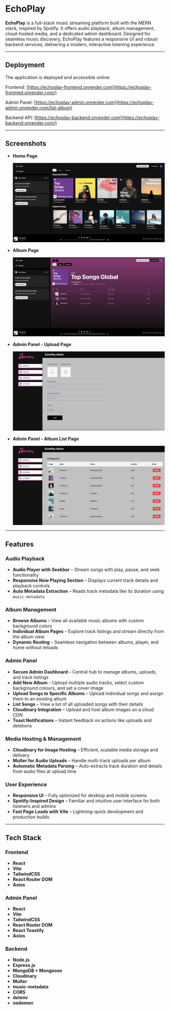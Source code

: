 # EchoPlay

**EchoPlay** is a full-stack music streaming platform built with the MERN stack, inspired by Spotify. It offers audio playback, album management, cloud-hosted media, and a dedicated admin dashboard. Designed for seamless music discovery, EchoPlay features a responsive UI and robust backend services, delivering a modern, interactive listening experience.

--- 

## Deployment

The application is deployed and accessible online:

Frontend: [https://echoplay-frontend.onrender.com](https://echoplay-frontned.onrender.com/)

Admin Panel: [https://echoplay-admin.onrender.com](https://echoplay-admin.onrender.com/list-album)

Backend API: [https://echoplay-backend.onrender.com](https://echoplay-backend.onrender.com/)

---

## Screenshots

- **Home Page**

  ![](./assets/home_page.png)

- **Album Page**

  ![](./assets/album_page.png)

- **Admin Panel - Upload Page**

  ![](./assets/admin_upload_page.png)

- **Admin Panel - Album List Page**

  ![](./assets/admin_album_list_page.png)

---

## Features

### Audio Playback

- **Audio Player with Seekbar** – Stream songs with play, pause, and seek functionality
- **Responsive Now Playing Section** – Displays current track details and playback controls
- **Auto Metadata Extraction** – Reads track metadata like its duration using `music-metadata`

### Album Management

- **Browse Albums** – View all available music albums with custom background colors
- **Individual Album Pages** – Explore track listings and stream directly from the album view
- **Dynamic Routing** – Seamless navigation between albums, player, and home without reloads

### Admin Panel

- **Secure Admin Dashboard** – Central hub to manage albums, uploads, and track listings
- **Add New Album** – Upload multiple audio tracks, select custom background colours, and set a cover image
- **Upload Songs to Specific Albums** – Upload individual songs and assign them to an existing album
- **List Songs** – View a list of all uploaded songs with their details
- **Cloudinary Integration** – Upload and host album images on a cloud CDN
- **Toast Notifications** – Instant feedback on actions like uploads and deletions

### Media Hosting & Management

- **Cloudinary for Image Hosting** – Efficient, scalable media storage and delivery
- **Multer for Audio Uploads** – Handle multi-track uploads per album
- **Automatic Metadata Parsing** – Auto-extracts track duration and details from audio files at upload time

### User Experience

- **Responsive UI** – Fully optimized for desktop and mobile screens
- **Spotify-Inspired Design** – Familiar and intuitive user interface for both listeners and admins
- **Fast Page Loads with Vite** – Lightning-quick development and production builds

---

## Tech Stack

### Frontend

- **React**
- **Vite**
- **TailwindCSS**
- **React Router DOM**
- **Axios**

### Admin Panel

- **React**
- **Vite**
- **TailwindCSS**
- **React Router DOM**
- **React Toastify**
- **Axios**

### Backend

- **Node.js**
- **Express.js**
- **MongoDB + Mongoose**
- **Cloudinary** 
- **Multer** 
- **music-metadata** 
- **CORS**
- **dotenv**
- **nodemon**


